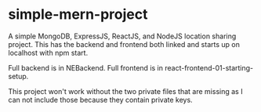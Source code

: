# simple-mern-project
A simple MongoDB, ExpressJS, ReactJS, and NodeJS location sharing project. This has the backend and frontend both linked and starts up on localhost with npm start.

Full backend is in NEBackend.
Full frontend is in react-frontend-01-starting-setup.

This project won't work without the two private files that are missing as I can not include those because they contain private keys.
